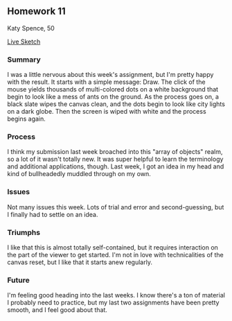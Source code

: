 ## Homework 11
Katy Spence, 50

[Live Sketch](https://katyspence.github.io/120-work/hw-11/)

### Summary
I was a little nervous about this week's assignment, but I'm pretty happy with the result. It starts with a simple message: Draw. The click of the mouse yields thousands of multi-colored dots on a white background that begin to look like a mess of ants on the ground. As the process goes on, a black slate wipes the canvas clean, and the dots begin to look like city lights on a dark globe. Then the screen is wiped with white and the process begins again.

### Process
I think my submission last week broached into this "array of objects" realm, so a lot of it wasn't totally new. It was super helpful to learn the terminology and additional applications, though. Last week, I got an idea in my head and kind of bullheadedly muddled through on my own.

### Issues
Not many issues this week. Lots of trial and error and second-guessing, but I finally had to settle on an idea.

### Triumphs
I like that this is almost totally self-contained, but it requires interaction on the part of the viewer to get started. I'm not in love with technicalities of the canvas reset, but I like that it starts anew regularly.

### Future
I'm feeling good heading into the last weeks. I know there's a ton of material I probably need to practice, but my last two assignments have been pretty smooth, and I feel good about that.

